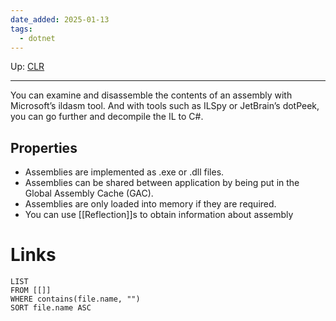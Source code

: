 ```yaml
---
date_added: 2025-01-13
tags:
  - dotnet
---
```

Up: [CLR](CLR.md)
___
You can examine and disassemble the contents of an assembly with Microsoft’s ildasm tool. And with tools such as ILSpy or JetBrain’s dotPeek, you can go further and decompile the IL to C#.
## Properties

- Assemblies are implemented as .exe or .dll files. 
- Assemblies can be shared between application by being put in the Global Assembly Cache (GAC).
- Assemblies are only loaded into memory if they are required.
- You can use [[Reflection]]s to obtain information about assembly


# Links
```dataview
LIST
FROM [[]]
WHERE contains(file.name, "")
SORT file.name ASC
```
